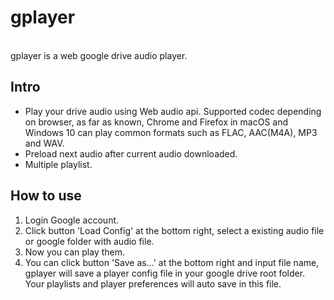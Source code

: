 # gplayer </br>
</br>
gplayer is a web google drive audio player.</br>

## Intro </br>
 * Play your drive audio using Web audio api. Supported codec depending on browser, as far as known, Chrome and Firefox in macOS and Windows 10 can play common formats such as FLAC, AAC(M4A), MP3 and WAV.</br>
 * Preload next audio after current audio downloaded.</br>
 * Multiple playlist.</br>

## How to use </br>
 1. Login Google account.</br>
 2. Click button 'Load Config' at the bottom right, select a existing audio file or google folder with audio file.
 3. Now you can play them.
 4. You can click button 'Save as...' at the bottom right and input file name, gplayer will save a player config file in your google drive root folder. Your playlists and player preferences will auto save in this file.